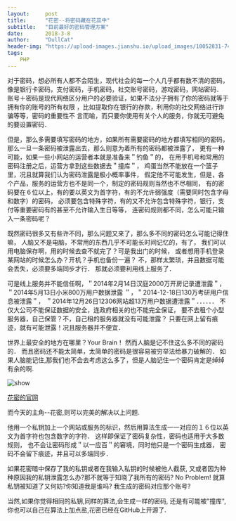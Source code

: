 ```yaml
---
layout:     post
title:      "花密--将密码藏在花蕊中"
subtitle:   "目前最好的密码管理方案"
date:       2018-3-8
author:     "DullCat"
header-img: "https://upload-images.jianshu.io/upload_images/10052831-74fa0d8425062e3a.jpg?imageMogr2/auto-orient/strip%7CimageView2/2/w/1240"
tags:
    PHP
---
```

   对于密码，想必所有人都不会陌生，现代社会的每一个人几乎都有数不清的密码，
像是银行卡密码，支付密码，手机密码，社交账号密码，游戏密码，网站密码．
账号＋密码是现代网络区分用户的必要验证，如果不法分子拥有了你的密码就等于拥有你的账号的所有权限
，比如提取你在银行的存款，利用你的社交网络进行诈骗等等，密码的重要性不
言而喻，而只要你使用有关个人的服务，你就无可避免的要设置密码．

   但是，那么多需要填写密码的地方，如果所有需要密码的地方都填写相同的密码，
那么一旦一条密码被泄露出去，那么则意为着所有的密码都被泄露了，
更有一种可能，如果一些小网站的运营者本就是准备来＂钓鱼＂的，
在用手机号和常用的密码注册之后，运营方拿到这些数据去＂撞库＂，
鸡蛋当然不能放在一个篮子里，况且就算我们认为密码泄露是极小概率事件，
假定他不可能发生，但是，各个产品，服务的运营方也不是同一个，制定的密码规则当然也不尽相同，
有的密码要在６位以上，有的要以英文为首字符，有的不允许弱强度（需要同时包含字母和数字）的密码，
必须要包含特殊字符，有的又不允许包含特殊字符，银行，支付等重要密码有的甚至不允许输入生日等等，
连密码规则都不同，怎么可能只输入一条密码呢？

  既然密码很多又有些许不同，那么问题又来了，那么多不同的密码怎么可能记得住嘛，
人脑又不是电脑，不常用的东西几乎不可能长时间记忆的，有了，
我们可以用电脑保存啊，用的时候去查不就完了？可是我出门的时候，
或者想用手机登录某网站的时候怎么办？开机？手机也备份一遍？
不，那样太繁琐，并且数据可能会丢失，必须要多端同步才行．
那就必须要利用线上服务了．

  可是线上服务并不能信任啊，＂2014年2月14日汉庭2000万开房记录遭泄露＂，
＂2014年5月13日小米800万用户数据泄露 ＂，＂2014-12-18日130万考研用户信息被泄露＂，
＂2014年12月26日12306网站超13万用户数据遭泄露＂．．．．．．
不仅大公司不能保证数据的安全，连政府相关的也不能完全保证，
要不去租个小型服务器，自己保管？不，自己租的服务器就没有可能泄露？
只要在网上留有痕迹，就有可能泄露！况且服务器并不便宜．

  世界上最安全的地方在哪里？Your Brain！ 然而人脑是记不住这么多不同的密码的．
而且密码还不能太简单，太简单的密码是很容易被穷举法给暴力破解的．
如果人脑能记住,那我们也不会去考虑这么多了，但是人脑记住一个密码肯定是绰绰有余的啊.

![show](https://upload-images.jianshu.io/upload_images/10052831-a657804303f12d71.png?imageMogr2/auto-orient/strip%7CimageView2/2/w/1240)

[花密的官网](https://flowerpassword.com/app/web)

  而今天的主角--花密,则可以完美的解决以上问题.

  他用一个私钥加上一个网站或服务的标识，然后用算法生成一一对应的１６位以英文为首字符也包含数字的字符．
这样即保证了密码复杂性，密码也适用于大多数规则，
也不会让密码形成＂以一应百＂的窘境，同时他只是一个密码生成器，
密码不会留下痕迹，并且可以多端同步．

  如果花密暗中保存了我的私钥或者在我输入私钥的时候被他人截获,
又或者因为种种原因我的私钥泄露怎么办?那不就等于知晓了我所有的密码?
No Problem! 就算私钥被知道了又何妨?你知道我是谁吗?
我生成的密码对应那个账号?

  当然,如果你觉得相同的私钥,同样的算法,会生成一样的密码,
还是有可能被"撞库",你也可以自己在算法上加点盐,花密已经在GitHub上开源了.

